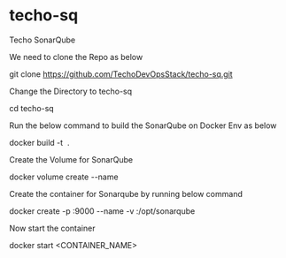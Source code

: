 # techo-sq
Techo SonarQube 


We need to clone the Repo as below 

git clone https://github.com/TechoDevOpsStack/techo-sq.git

Change the Directory to techo-sq

cd techo-sq

Run the below command to build the SonarQube on Docker Env as below 

docker build -t <IMAGE NAME> .

Create the Volume for SonarQube

docker volume create --name <SONARQUBE VOLUME NAME>

Create the container for Sonarqube by running below command

docker create -p <OUT SIDE PORT>:9000 --name <NAME FOR THE CONTAINER> -v <SONARQUBE VOLUME NAME>:/opt/sonarqube <IMAGE NAME>

Now start the container

docker start <CONTAINER_NAME>
